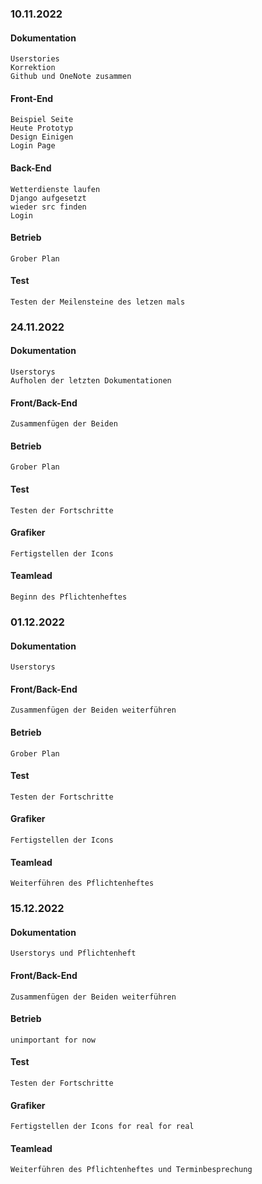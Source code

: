 ### 10.11.2022
#### Dokumentation
    Userstories
    Korrektion
    Github und OneNote zusammen

#### Front-End
    Beispiel Seite
    Heute Prototyp
    Design Einigen
    Login Page

#### Back-End
    Wetterdienste laufen
    Django aufgesetzt
    wieder src finden
    Login

#### Betrieb
    Grober Plan

#### Test
    Testen der Meilensteine des letzen mals



### 24.11.2022
#### Dokumentation
    Userstorys
    Aufholen der letzten Dokumentationen

#### Front/Back-End
    Zusammenfügen der Beiden

#### Betrieb
    Grober Plan

#### Test
    Testen der Fortschritte

#### Grafiker
    Fertigstellen der Icons

#### Teamlead
    Beginn des Pflichtenheftes



### 01.12.2022
#### Dokumentation
    Userstorys

#### Front/Back-End
    Zusammenfügen der Beiden weiterführen

#### Betrieb
    Grober Plan

#### Test
    Testen der Fortschritte

#### Grafiker
    Fertigstellen der Icons

#### Teamlead
    Weiterführen des Pflichtenheftes



### 15.12.2022
#### Dokumentation
    Userstorys und Pflichtenheft

#### Front/Back-End
    Zusammenfügen der Beiden weiterführen

#### Betrieb
    unimportant for now

#### Test
    Testen der Fortschritte

#### Grafiker
    Fertigstellen der Icons for real for real

#### Teamlead
    Weiterführen des Pflichtenheftes und Terminbesprechung